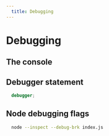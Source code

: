 ```yaml
---
  title: Debugging
---
```


# Debugging

## The console

## Debugger statement

```javascript
  debugger;
```

## Node debugging flags

```bash
  node --inspect --debug-brk index.js
```
